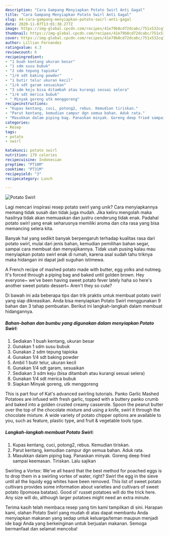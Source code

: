 ```yaml
---
description: "Cara Gampang Menyiapkan Potato Swirl Anti Gagal"
title: "Cara Gampang Menyiapkan Potato Swirl Anti Gagal"
slug: 44-cara-gampang-menyiapkan-potato-swirl-anti-gagal
date: 2020-11-07T13:01:38.277Z
image: https://img-global.cpcdn.com/recipes/41e79b8cd72dcabc/751x532cq70/potato-swirl-foto-resep-utama.jpg
thumbnail: https://img-global.cpcdn.com/recipes/41e79b8cd72dcabc/751x532cq70/potato-swirl-foto-resep-utama.jpg
cover: https://img-global.cpcdn.com/recipes/41e79b8cd72dcabc/751x532cq70/potato-swirl-foto-resep-utama.jpg
author: Lillian Fernandez
ratingvalue: 4.3
reviewcount: 6
recipeingredient:
- "1 buah kentang ukuran besar"
- "1 sdm susu bubuk"
- "2 sdm tepung tapioka"
- "1/4 sdt baking powder"
- "1 butir telur ukuran kecil"
- "1/4 sdt garam sesuaikan"
- "3 sdm keju bisa ditambah atau kurangi sesuai selera"
- "1/4 sdt merica bubuk"
- " Minyak goreng utk menggoreng"
recipeinstructions:
- "Kupas kentang, cuci, potong2, rebus. Kemudian tiriskan."
- "Parut kentang, kemudian campur dgn semua bahan. Aduk rata."
- "Masukkan dalam piping bag. Panaskan minyak. Goreng deep fried sampai keemasan. Tiriskan. Lalu sajikan"
categories:
- Resep
tags:
- potato
- swirl

katakunci: potato swirl 
nutrition: 179 calories
recipecuisine: Indonesian
preptime: "PT18M"
cooktime: "PT31M"
recipeyield: "3"
recipecategory: Lunch

---
```



![Potato Swirl](https://img-global.cpcdn.com/recipes/41e79b8cd72dcabc/751x532cq70/potato-swirl-foto-resep-utama.jpg)

Lagi mencari inspirasi resep potato swirl yang unik? Cara menyiapkannya memang tidak susah dan tidak juga mudah. Jika keliru mengolah maka hasilnya tidak akan memuaskan dan justru cenderung tidak enak. Padahal potato swirl yang enak seharusnya memiliki aroma dan cita rasa yang bisa memancing selera kita.

Banyak hal yang sedikit banyak berpengaruh terhadap kualitas rasa dari potato swirl, mulai dari jenis bahan, kemudian pemilihan bahan segar, sampai cara membuat dan menyajikannya. Tidak usah pusing kalau mau menyiapkan potato swirl enak di rumah, karena asal sudah tahu triknya maka hidangan ini dapat jadi suguhan istimewa.

A French recipe of mashed potato made with butter, egg yolks and nutmeg. It&#39;s forced through a piping bag and baked until golden brown. Hey everyone~ we&#39;ve been having sweet potato fever lately haha so here&#39;s another sweet potato dessert~ Aren&#39;t they so cute?


Di bawah ini ada beberapa tips dan trik praktis untuk membuat potato swirl yang siap dikreasikan. Anda bisa menyiapkan Potato Swirl menggunakan 9 bahan dan 3 tahap pembuatan. Berikut ini langkah-langkah dalam membuat hidangannya.

<!--inarticleads1-->

##### Bahan-bahan dan bumbu yang digunakan dalam menyiapkan Potato Swirl:

1. Sediakan 1 buah kentang, ukuran besar
1. Gunakan 1 sdm susu bubuk
1. Gunakan 2 sdm tepung tapioka
1. Gunakan 1/4 sdt baking powder
1. Ambil 1 butir telur, ukuran kecil
1. Gunakan 1/4 sdt garam, sesuaikan
1. Sediakan 3 sdm keju (bisa ditambah atau kurangi sesuai selera)
1. Gunakan 1/4 sdt merica bubuk
1. Siapkan  Minyak goreng, utk menggoreng


This is part four of Kat&#39;s advanced swirling tutorials. Panko Garlic Mashed Potatoes are infused with fresh garlic, topped with a buttery panko crumb and baked into a golden crusted creamy casserole. Spoon the peanut butter over the top of the chocolate mixture and using a knife, swirl it through the chocolate mixture. A wide variety of potato chipper options are available to you, such as feature, plastic type, and fruit &amp; vegetable tools type. 

<!--inarticleads2-->

##### Langkah-langkah membuat Potato Swirl:

1. Kupas kentang, cuci, potong2, rebus. Kemudian tiriskan.
1. Parut kentang, kemudian campur dgn semua bahan. Aduk rata.
1. Masukkan dalam piping bag. Panaskan minyak. Goreng deep fried sampai keemasan. Tiriskan. Lalu sajikan


Swirling a Vortex: We&#39;ve all heard that the best method for poached eggs is to drop them in a swirling vortex of water, right? Swirl the egg in the sieve until all the liquidy egg whites have been removed. This list of sweet potato cultivars provides some information about varieties and cultivars of sweet potato (Ipomoea batatas). Good ol&#39; russet potatoes will do the trick here. Any size will do, although larger potatoes might need an extra minute. 

Terima kasih telah membaca resep yang tim kami tampilkan di sini. Harapan kami, olahan Potato Swirl yang mudah di atas dapat membantu Anda menyiapkan makanan yang sedap untuk keluarga/teman maupun menjadi ide bagi Anda yang berkeinginan untuk berjualan makanan. Semoga bermanfaat dan selamat mencoba!
